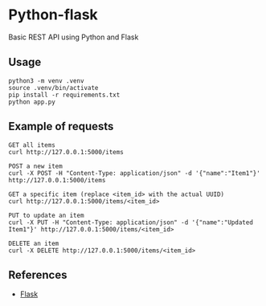 # Python-flask
Basic REST API using Python and Flask

## Usage
```
python3 -m venv .venv
source .venv/bin/activate
pip install -r requirements.txt
python app.py
```
## Example of requests
```
GET all items
curl http://127.0.0.1:5000/items

POST a new item
curl -X POST -H "Content-Type: application/json" -d '{"name":"Item1"}' http://127.0.0.1:5000/items

GET a specific item (replace <item_id> with the actual UUID)
curl http://127.0.0.1:5000/items/<item_id>

PUT to update an item
curl -X PUT -H "Content-Type: application/json" -d '{"name":"Updated Item1"}' http://127.0.0.1:5000/items/<item_id>

DELETE an item
curl -X DELETE http://127.0.0.1:5000/items/<item_id>
```

## References
* [Flask](https://flask.palletsprojects.com/en/3.0.x/)
